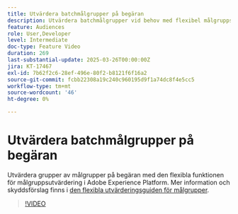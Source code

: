 ```yaml
---
title: Utvärdera batchmålgrupper på begäran
description: Utvärdera batchmålgrupper vid behov med flexibel målgruppsutvärdering.
feature: Audiences
role: User,Developer
level: Intermediate
doc-type: Feature Video
duration: 269
last-substantial-update: 2025-03-26T00:00:00Z
jira: KT-17467
exl-id: 7b62f2c6-28ef-496e-80f2-b8121f6f16a2
source-git-commit: fcbb22308a19c240c960195d9f1a74dc8f4e5cc5
workflow-type: tm+mt
source-wordcount: '46'
ht-degree: 0%

---
```


# Utvärdera batchmålgrupper på begäran

Utvärdera grupper av målgrupper på begäran med den flexibla funktionen för målgruppsutvärdering i Adobe Experience Platform. Mer information och skyddsförslag finns i [den flexibla utvärderingsguiden för målgrupper](https://experienceleague.adobe.com/sv/docs/experience-platform/segmentation/methods/flexible-audience-evaluation).

>[!VIDEO](https://video.tv.adobe.com/v/3453644/?learn=on&enablevpops&captions=swe)
